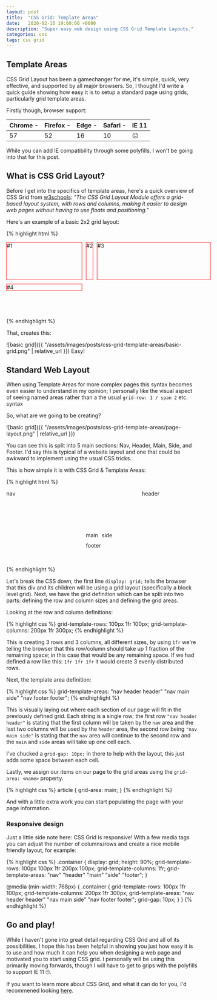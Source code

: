 ```yaml
---
layout: post
title:  "CSS Grid: Template Areas"
date:   2020-02-16 19:00:00 +0000
description: "Super easy web design using CSS Grid Template Layouts."
categories: css
tags: css grid
---
```

## Template Areas
CSS Grid Layout has been a gamechanger for me, it's simple, quick, very effective, and supported by all major browsers. So, I thought I'd write a quick guide showing how easy it is to setup a standard page using grids, particularly grid template areas. 

Firstly though, browser support: 

| Chrome - | Firefox - | Edge - | Safari - | IE 11 |
|----------|-----------|--------|----------|-------|
| 57       | 52        | 16     | 10       | 😕   |

While you can add IE compatibility through some polyfills, I won't be going into that for this post.

## What is CSS Grid Layout?
Before I get into the specifics of template areas, here's a quick overview of CSS Grid from [w3schools](https://www.w3schools.com/css/css_grid.asp): _"The CSS Grid Layout Module offers a grid-based layout system, with rows and columns, making it easier to design web pages without having to use floats and positioning."_

Here's an example of a basic 2x2 grid layout:

{% highlight html %}
<style>
    .container {
        display: grid;
        grid-template-rows: 1fr 1fr;
        grid-template-columns: 1fr 1fr;
        height: 200px;
        width: 200px;
    }
    .container div {
        border: 1px solid red;

    }
</style>
<div class="container">
    <div>
        #1
    </div>
    <div>
        #2
    </div>
    <div>
        #3
    </div>
    <div>
        #4
    </div>
</div>
{% endhighlight %}

That, creates this:

![basic grid]({{ "/assets/images/posts/css-grid-template-areas/basic-grid.png" | relative_url }})
Easy!

## Standard Web Layout
When using Template Areas for more complex pages this syntax becomes even easier to understand in my opinion; I personally like the visual aspect of seeing named areas rather than a the usual `grid-row: 1 / span 2` etc. syntax  

So, what are we going to be creating?

![basic grid]({{ "/assets/images/posts/css-grid-template-areas/page-layout.png" | relative_url }})

You can see this is split into 5 main sections: Nav, Header, Main, Side, and Footer. I'd say this is typical of a website layout and one that could be awkward to implement using the usual CSS tricks.

This is how simple it is with CSS Grid & Template Areas: 


{% highlight html %}
<style>
    .container {
        display: grid;

        grid-template-rows: 100px 1fr 100px;
        grid-template-columns: 200px 1fr 300px;
        grid-template-areas: "nav header header"
                             "nav main side"
                             "nav footer footer";

        grid-gap: 10px;
    }

    nav {
        grid-area: nav;
    }

    header {
        grid-area: header;
    }

    article {
        grid-area: main;
    }

    aside {
        grid-area: side;
    }

    footer {
        grid-area: footer;
    }
</style>

<div class="container">
    <nav> nav </nav>
    <header> header </header>
    <article> main </article>
    <aside> side </aside>
    <footer> footer </footer>
</div>
{% endhighlight %}
 
Let's break the CSS down, the first line `display: grid;` tells the browser that this div and its children will be using a grid layout (specifically a block level grid). Next, we have the grid definition which can be split into two parts: defining the row and column sizes and defining the grid areas.

Looking at the row and column definitions:

{% highlight css %}
    grid-template-rows: 100px 1fr 100px;
    grid-template-columns: 200px 1fr 300px;
{% endhighlight %}

This is creating 3 rows and 3 columns, all different sizes, by using `1fr` we're telling the browser that this row/column should take up 1 fraction of the remaining space; in this case that would be any remaining space. If we had defined a row like this: `1fr 1fr 1fr` it would create 3 evenly distributed rows.

Next, the template area definition: 

{% highlight css %}
    grid-template-areas: "nav header header"
                         "nav main side"
                         "nav footer footer";
{% endhighlight %}

This is visually laying out where each section of our page will fit in the previously defined grid. Each string is a single row; the first row `"nav header header"` is stating that the first column will be taken by the `nav` area and the last two columns will be used by the `header` area, the second row being `"nav main side"` is stating that the `nav` area will continue to the second row and the `main` and `side` areas will take up one cell each. 

I've chucked a `grid-gap: 10px;` in there to help with the layout, this just adds some space between each cell.

Lastly, we assign our items on our page to the grid areas using the `grid-area: <name>` property.

{% highlight css %}
    article {
        grid-area: main;
    }
{% endhighlight %}

And with a little extra work you can start populating the page with your page information.

### Responsive design
Just a little side note here: CSS Grid is responsive! With a few media tags you can adjust the number of columns/rows and create a nice mobile friendly layout, for example: 

{% highlight css %}
.container {
    display: grid;
    height: 90%;
    grid-template-rows: 100px 100px 1fr 200px 100px;
    grid-template-columns: 1fr;
    grid-template-areas: "nav" "header" "main" "side" "footer";
}

@media (min-width: 768px) {
    .container {
        grid-template-rows: 100px 1fr 100px;
        grid-template-columns: 200px 1fr 300px;
        grid-template-areas: "nav header header" "nav main side" "nav footer footer";
        grid-gap: 10px;
    }
}
{% endhighlight %}

## Go and play!
While I haven't gone into great detail regarding CSS Grid and all of its possibilities, I hope this has been helpful in showing you just how easy it is to use and how much it can help you when designing a web page and motivated you to start using CSS grid. I personally will be using this primarily moving forwards, though I will have to get to grips with the polyfills to support IE 11 🙄. 

If you want to learn more about CSS Grid, and what it can do for you, I'd recommened looking [here](https://css-tricks.com/snippets/css/complete-guide-grid/).